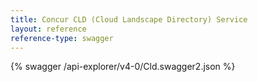 ```yaml
---
title: Concur CLD (Cloud Landscape Directory) Service
layout: reference
reference-type: swagger
---
```




{% swagger /api-explorer/v4-0/Cld.swagger2.json %}
